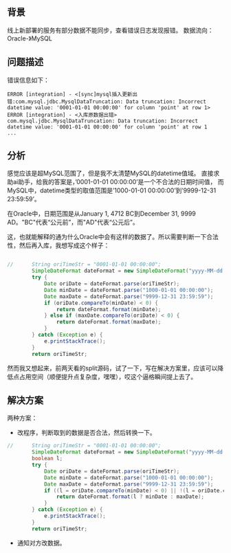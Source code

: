 ## 背景

线上新部署的服务有部分数据不能同步，查看错误日志发现报错。
数据流向：Oracle-》MySQL

## 问题描述

错误信息如下：

```log
ERROR [integration] - <[sync]mysql插入更新出错:com.mysql.jdbc.MysqlDataTruncation: Data truncation: Incorrect datetime value: '0001-01-01 00:00:00' for column 'point' at row 1>
ERROR [integration] - <入库原数据出错>
com.mysql.jdbc.MysqlDataTruncation: Data truncation: Incorrect datetime value: '0001-01-01 00:00:00' for column 'point' at row 1
...
```

## 分析

感觉应该是超MySQL范围了，但是我不太清楚MySQL的datetime值域。
直接求助ai助手，给我的答案是，’0001-01-01 00:00:00’是一个不合法的日期时间值，
而MySQL中，datetime类型的取值范围是’1000-01-01 00:00:00’到’9999-12-31 23:59:59’。

在Oracle中，日期范围是从January 1, 4712 BC到December 31, 9999 AD。"BC"代表“公元前”，而"AD"代表“公元后”。

这，也就能解释的通为什么Oracle中会有这样的数据了。所以需要判断一下合法性，然后再入库，我想写成这个样子：

```java

//		String oriTimeStr = "0001-01-01 00:00:00";
		SimpleDateFormat dateFormat = new SimpleDateFormat("yyyy-MM-dd HH:mm:ss");
		try {
			Date oriDate = dateFormat.parse(oriTimeStr);
			Date minDate = dateFormat.parse("1000-01-01 00:00:00");
			Date maxDate = dateFormat.parse("9999-12-31 23:59:59");
			if (oriDate.compareTo(minDate) < 0) {
				return dateFormat.format(minDate);
			} else if (maxDate.compareTo(oriDate) < 0) {
				return dateFormat.format(maxDate);
			}
		} catch (Exception e) {
			e.printStackTrace();
		}
		return oriTimeStr;
```

然而我又想起来，前两天看的split源码，试了一下，写在解决方案里，应该可以降低点占用空间（顺便提升点复杂度，嘿嘿），哎这个逼格瞬间提上去了。

## 解决方案

两种方案：

* 改程序，判断取到的数据是否合法，然后转换一下。

```java
//		String oriTimeStr = "0001-01-01 00:00:00";
		SimpleDateFormat dateFormat = new SimpleDateFormat("yyyy-MM-dd HH:mm:ss");
		boolean l;
		try {
			Date oriDate = dateFormat.parse(oriTimeStr);
			Date minDate = dateFormat.parse("1000-01-01 00:00:00");
			Date maxDate = dateFormat.parse("9999-12-31 23:59:59");
			if ((l = oriDate.compareTo(minDate) < 0) || !(l = oriDate.compareTo(maxDate) < 0)) {
				return dateFormat.format(l ? minDate : maxDate);
			}
		} catch (Exception e) {
			e.printStackTrace();
		}
		return oriTimeStr;
```

* 通知对方改数据。
